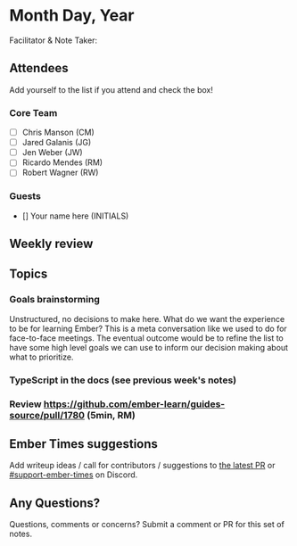 # Month Day, Year

Facilitator & Note Taker: 

## Attendees

Add yourself to the list if you attend and check the box!

### Core Team

- [ ] Chris Manson (CM)
- [ ] Jared Galanis (JG)
- [ ] Jen Weber (JW)
- [ ] Ricardo Mendes (RM)
- [ ] Robert Wagner (RW)

### Guests

- [] Your name here (INITIALS)

## Weekly review

## Topics

### Goals brainstorming

Unstructured, no decisions to make here. What do we want the experience to be
for learning Ember? This is a meta conversation like we used to do for
face-to-face meetings. The eventual outcome would be to refine the list
to have some high level goals we can use to inform our decision making
about what to prioritize.

### TypeScript in the docs (see previous week's notes)
<!-- If you would like to add a topic to the agenda please add a suggestion to the PR using the following format: -->
<!-- ### Your topic (INITIALS, expected duration in minutes) -->

### Review https://github.com/ember-learn/guides-source/pull/1780 (5min, RM)

## Ember Times suggestions

Add writeup ideas / call for contributors / suggestions to [the latest PR](https://github.com/ember-learn/ember-blog/pulls?q=is%3Aopen+is%3Apr+label%3A%22%F0%9F%97%9E+embertimes%22%20or%20#support-ember-times) or [#support-ember-times](https://discordapp.com/channels/480462759797063690/485450546887786506) on Discord.

## Any Questions?

Questions, comments or concerns? Submit a comment or PR for this set of notes.
